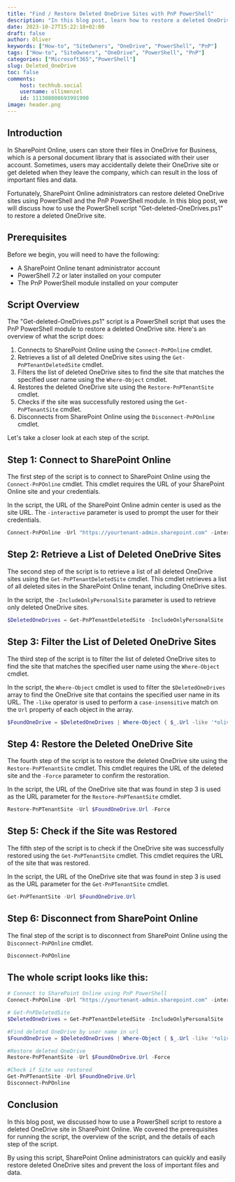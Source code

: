 ```yaml
---
title: "Find / Restore Deleted OneDrive Sites with PnP PowerShell"
description: "In this blog post, learn how to restore a deleted OneDrive site in SharePoint Online using PowerShell."
date: 2023-10-27T15:22:18+02:00
draft: false
author: Oliver
keywords: ["How-to", "SiteOwners", "OneDrive", "PowerShell", "PnP"]
tags: ["How-to", "SiteOwners", "OneDrive", "PowerShell", "PnP"]
categories: ["Microsoft365","PowerShell"]
slug: Deleted_OneDrive
toc: false
comments:
    host: techhub.social
    username: ollimenzel
    id: 111308008693991990
image: header.png
---
```

## Introduction

In SharePoint Online, users can store their files in OneDrive for Business, which is a personal document library that is associated with their user account. Sometimes, users may accidentally delete their OneDrive site or get deleted when they leave the company, which can result in the loss of important files and data. 

Fortunately, SharePoint Online administrators can restore deleted OneDrive sites using PowerShell and the PnP PowerShell module. In this blog post, we will discuss how to use the PowerShell script "Get-deleted-OneDrives.ps1" to restore a deleted OneDrive site.

## Prerequisites

Before we begin, you will need to have the following:

- A SharePoint Online tenant administrator account
- PowerShell 7.2 or later installed on your computer
- The PnP PowerShell module installed on your computer

## Script Overview

The "Get-deleted-OneDrives.ps1" script is a PowerShell script that uses the PnP PowerShell module to restore a deleted OneDrive site. Here's an overview of what the script does:

1. Connects to SharePoint Online using the `Connect-PnPOnline` cmdlet.
2. Retrieves a list of all deleted OneDrive sites using the `Get-PnPTenantDeletedSite` cmdlet.
3. Filters the list of deleted OneDrive sites to find the site that matches the specified user name using the `Where-Object` cmdlet.
4. Restores the deleted OneDrive site using the `Restore-PnPTenantSite` cmdlet.
5. Checks if the site was successfully restored using the `Get-PnPTenantSite` cmdlet.
6. Disconnects from SharePoint Online using the `Disconnect-PnPOnline` cmdlet.

Let's take a closer look at each step of the script.

## Step 1: Connect to SharePoint Online

The first step of the script is to connect to SharePoint Online using the `Connect-PnPOnline` cmdlet. This cmdlet requires the URL of your SharePoint Online site and your credentials. 

In the script, the URL of the SharePoint Online admin center is used as the site URL. The `-interactive` parameter is used to prompt the user for their credentials.

```powershell
Connect-PnPOnline -Url "https://yourtenant-admin.sharepoint.com" -interactive
```

## Step 2: Retrieve a List of Deleted OneDrive Sites

The second step of the script is to retrieve a list of all deleted OneDrive sites using the `Get-PnPTenantDeletedSite` cmdlet. This cmdlet retrieves a list of all deleted sites in the SharePoint Online tenant, including OneDrive sites.

In the script, the `-IncludeOnlyPersonalSite` parameter is used to retrieve only deleted OneDrive sites.

```powershell
$DeletedOneDrives = Get-PnPTenantDeletedSite -IncludeOnlyPersonalSite
```

## Step 3: Filter the List of Deleted OneDrive Sites

The third step of the script is to filter the list of deleted OneDrive sites to find the site that matches the specified user name using the `Where-Object` cmdlet. 

In the script, the `Where-Object` cmdlet is used to filter the `$DeletedOneDrives` array to find the OneDrive site that contains the specified user name in its URL. The `-like` operator is used to perform a `case-insensitive` match on the `Url` property of each object in the array.

```powershell
$FoundOneDrive = $DeletedOneDrives | Where-Object { $_.Url -like '*oliver_menzel*' }
```

## Step 4: Restore the Deleted OneDrive Site

The fourth step of the script is to restore the deleted OneDrive site using the `Restore-PnPTenantSite` cmdlet. This cmdlet requires the URL of the deleted site and the `-Force` parameter to confirm the restoration.

In the script, the URL of the OneDrive site that was found in step 3 is used as the URL parameter for the `Restore-PnPTenantSite` cmdlet.

```powershell
Restore-PnPTenantSite -Url $FoundOneDrive.Url -Force
```

## Step 5: Check if the Site was Restored

The fifth step of the script is to check if the OneDrive site was successfully restored using the `Get-PnPTenantSite` cmdlet. This cmdlet requires the URL of the site that was restored.

In the script, the URL of the OneDrive site that was found in step 3 is used as the URL parameter for the `Get-PnPTenantSite` cmdlet.

```powershell
Get-PnPTenantSite -Url $FoundOneDrive.Url
```

## Step 6: Disconnect from SharePoint Online

The final step of the script is to disconnect from SharePoint Online using the `Disconnect-PnPOnline` cmdlet.

```powershell
Disconnect-PnPOnline
```

## The whole script looks like this:

```powershell
# Connect to SharePoint Online using PnP PowerShell
Connect-PnPOnline -Url "https://yourtenant-admin.sharepoint.com" -interactive

# Get-PnPDeletedSite
$DeletedOneDrives = Get-PnPTenantDeletedSite -IncludeOnlyPersonalSite

#Find deleted OneDrive by user name in url
$FoundOneDrive = $DeletedOneDrives | Where-Object { $_.Url -like '*oliver_menzel*' }

#Restore deleted OneDrive
Restore-PnPTenantSite -Url $FoundOneDrive.Url -Force

#Check if Site was restored
Get-PnPTenantSite -Url $FoundOneDrive.Url
Disconnect-PnPOnline
```

## Conclusion

In this blog post, we discussed how to use a PowerShell script to restore a deleted OneDrive site in SharePoint Online. We covered the prerequisites for running the script, the overview of the script, and the details of each step of the script. 

By using this script, SharePoint Online administrators can quickly and easily restore deleted OneDrive sites and prevent the loss of important files and data.